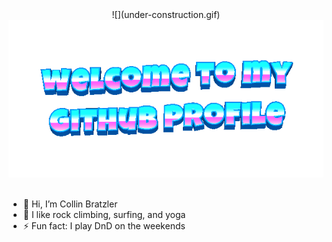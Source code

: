 <div align="center">
![](under-construction.gif)
</div>

<div align="center">
	<img src="welcome-header.gif" alt="welcome to my github profile">
	<br>
	<br>
</div>

- 👋 Hi, I’m Collin Bratzler
- 🌱 I like rock climbing, surfing, and yoga
- ⚡ Fun fact: I play DnD on the weekends

